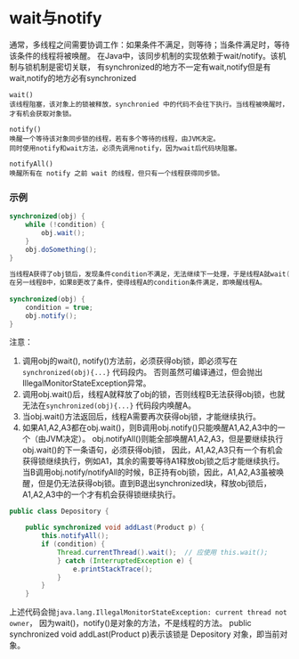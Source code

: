 wait与notify
===

通常，多线程之间需要协调工作：如果条件不满足，则等待；当条件满足时，等待该条件的线程将被唤醒。
在Java中，该同步机制的实现依赖于wait/notify。该机制与锁机制是密切关联，
有synchronized的地方不一定有wait,notify但是有wait,notify的地方必有synchronized

```
wait()
该线程阻塞，该对象上的锁被释放，synchronied 中的代码不会往下执行。当线程被唤醒时，才有机会获取对象锁。

notify()
唤醒一个等待该对象同步锁的线程，若有多个等待的线程，由JVM决定。
同时使用notify和wait方法，必须先调用notify，因为wait后代码块阻塞。

notifyAll()
唤醒所有在 notify 之前 wait 的线程，但只有一个线程获得同步锁。
```

### 示例

```java
synchronized(obj) {
    while (!condition) {
        obj.wait();
    }
    obj.doSomething();
}
　　
当线程A获得了obj锁后，发现条件condition不满足，无法继续下一处理，于是线程A就wait()。
在另一线程B中，如果B更改了条件，使得线程A的condition条件满足，即唤醒线程A。
　　
synchronized(obj) {
    condition = true;
    obj.notify();
}
```

注意：

1. 调用obj的wait(), notify()方法前，必须获得obj锁，即必须写在 `synchronized(obj){...}` 代码段内。
否则虽然可编译通过，但会抛出IllegalMonitorStateException异常。
2. 调用obj.wait()后，线程A就释放了obj的锁，否则线程B无法获得obj锁，也就无法在`synchronized(obj){...}` 代码段内唤醒A。
3. 当obj.wait()方法返回后，线程A需要再次获得obj锁，才能继续执行。
4. 如果A1,A2,A3都在obj.wait()，则B调用obj.notify()只能唤醒A1,A2,A3中的一个（由JVM决定）。
obj.notifyAll()则能全部唤醒A1,A2,A3，但是要继续执行obj.wait()的下一条语句，必须获得obj锁，
因此，A1,A2,A3只有一个有机会获得锁继续执行，例如A1，其余的需要等待A1释放obj锁之后才能继续执行。
当B调用obj.notify/notifyAll的时候，B正持有obj锁，因此，A1,A2,A3虽被唤醒，但是仍无法获得obj锁。直到B退出synchronized块，释放obj锁后，A1,A2,A3中的一个才有机会获得锁继续执行。


```java
public class Depository {

    public synchronized void addLast(Product p) {
        this.notifyAll();
        if (condition) {
            Thread.currentThread().wait();  // 应使用 this.wait();
            } catch (InterruptedException e) {
                e.printStackTrace();
            }
        }
    }
```
上述代码会抛`java.lang.IllegalMonitorStateException: current thread not owner`，
因为wait()，notify()是对象的方法，不是线程的方法。
public synchronized void addLast(Product p)表示该锁是 Depository 对象，即当前对象。
